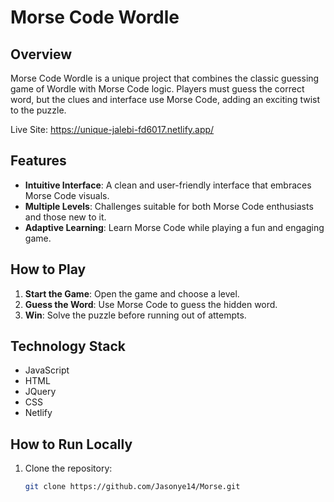 # Morse Code Wordle

## Overview

Morse Code Wordle is a unique project that combines the classic guessing game of Wordle with Morse Code logic. Players must guess the correct word, but the clues and interface use Morse Code, adding an exciting twist to the puzzle.

Live Site: https://unique-jalebi-fd6017.netlify.app/

## Features

- **Intuitive Interface**: A clean and user-friendly interface that embraces Morse Code visuals.
- **Multiple Levels**: Challenges suitable for both Morse Code enthusiasts and those new to it.
- **Adaptive Learning**: Learn Morse Code while playing a fun and engaging game.

## How to Play

1. **Start the Game**: Open the game and choose a level.
2. **Guess the Word**: Use Morse Code to guess the hidden word.
4. **Win**: Solve the puzzle before running out of attempts.

## Technology Stack

- JavaScript
- HTML
- JQuery
- CSS
- Netlify

## How to Run Locally

1. Clone the repository:
   ```bash
   git clone https://github.com/Jasonye14/Morse.git
